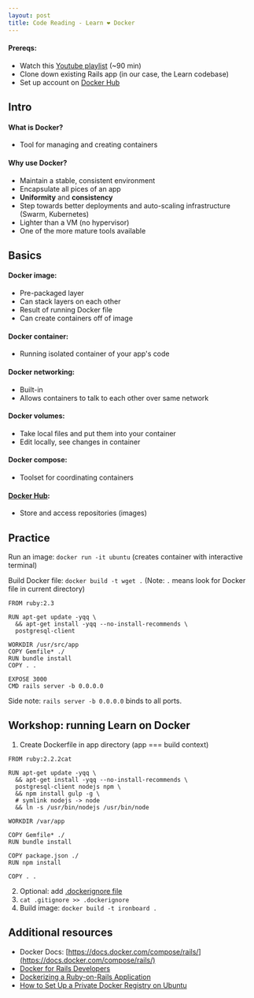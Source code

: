 ```yaml
---
layout: post
title: Code Reading - Learn ❤️ Docker
---
```


#### Prereqs:
  - Watch this [Youtube playlist](https://www.youtube.com/playlist?list=PLbG4OyfwIxjEe5Y3hQCiQjYnSgRH051iJ) (~90 min)
  - Clone down existing Rails app (in our case, the Learn codebase)
  - Set up account on [Docker Hub](https://hub.docker.com/)

## Intro

#### What is Docker?
  - Tool for managing and creating containers

#### Why use Docker?
  - Maintain a stable, consistent environment
  - Encapsulate all pices of an app
  - **Uniformity** and **consistency**
  - Step towards better deployments and auto-scaling infrastructure (Swarm, Kubernetes)
  - Lighter than a VM (no hypervisor)
  - One of the more mature tools available

## Basics

#### Docker image:
  - Pre-packaged layer
  - Can stack layers on each other
  - Result of running Docker file
  - Can create containers off of image

#### Docker container:
  - Running isolated container of your app's code

#### Docker networking:
  - Built-in
  - Allows containers to talk to each other over same network

#### Docker volumes:
  - Take local files and put them into your container
  - Edit locally, see changes in container

#### Docker compose:
  - Toolset for coordinating containers

#### [Docker Hub](https://hub.docker.com/):
  - Store and access repositories (images)

## Practice

Run an image: `docker run -it ubuntu` (creates container with interactive terminal)

Build Docker file: `docker build -t wget .` (Note: `.` means look for Docker file in current directory)

```
FROM ruby:2.3

RUN apt-get update -yqq \
  && apt-get install -yqq --no-install-recommends \
  postgresql-client

WORKDIR /usr/src/app
COPY Gemfile* ./
RUN bundle install
COPY . .

EXPOSE 3000
CMD rails server -b 0.0.0.0
```

Side note: `rails server -b 0.0.0.0` binds to all ports.

## Workshop: running Learn on Docker

1. Create Dockerfile in app directory (app === build context)
  ```
  FROM ruby:2.2.2cat

  RUN apt-get update -yqq \
    && apt-get install -yqq --no-install-recommends \
    postgresql-client nodejs npm \
    && npm install gulp -g \
    # symlink nodejs -> node
    && ln -s /usr/bin/nodejs /usr/bin/node

  WORKDIR /var/app

  COPY Gemfile* ./
  RUN bundle install

  COPY package.json ./
  RUN npm install

  COPY . .
  ```
2. Optional: add [.dockerignore file](https://docs.docker.com/engine/reference/builder/#dockerignore-file)
3. `cat .gitignore >> .dockerignore`
4. Build image: `docker build -t ironboard .`



## Additional resources

- Docker Docs: [https://docs.docker.com/compose/rails/](https://docs.docker.com/compose/rails/)
- [Docker for Rails Developers](https://medium.com/@charlie.b.ohara/docker-for-rails-developers-5a2a6c2c0593)
- [Dockerizing a Ruby-on-Rails Application](https://semaphoreci.com/community/tutorials/dockerizing-a-ruby-on-rails-application)
- [How to Set Up a Private Docker Registry on Ubuntu](https://www.digitalocean.com/community/tutorials/how-to-set-up-a-private-docker-registry-on-ubuntu-14-04)
